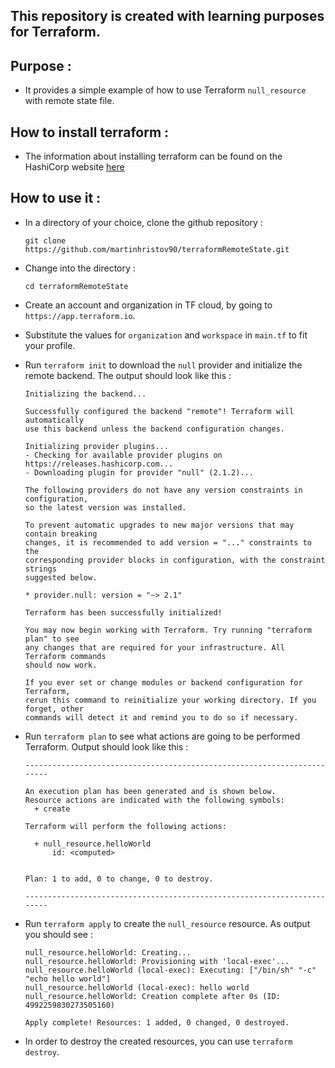 ## This repository is created with learning purposes for Terraform.

## Purpose :

- It provides a simple example of how to use Terraform `null_resource` with remote state file.

## How to install terraform : 

- The information about installing terraform can be found on the HashiCorp website 
[here](https://learn.hashicorp.com/terraform/getting-started/install.html)

## How to use it :

- In a directory of your choice, clone the github repository :
    ```
    git clone https://github.com/martinhristov90/terraformRemoteState.git
    ```

- Change into the directory :
    ```
    cd terraformRemoteState
    ```
- Create an account and organization in TF cloud, by going to `https://app.terraform.io`.

- Substitute the values for `organization` and `workspace` in `main.tf` to fit your profile. 

- Run `terraform init` to download the `null` provider and initialize the remote backend. The output should look like this :
    ```
    Initializing the backend...

    Successfully configured the backend "remote"! Terraform will automatically
    use this backend unless the backend configuration changes.

    Initializing provider plugins...
    - Checking for available provider plugins on https://releases.hashicorp.com...
    - Downloading plugin for provider "null" (2.1.2)...

    The following providers do not have any version constraints in configuration,
    so the latest version was installed.

    To prevent automatic upgrades to new major versions that may contain breaking
    changes, it is recommended to add version = "..." constraints to the
    corresponding provider blocks in configuration, with the constraint strings
    suggested below.

    * provider.null: version = "~> 2.1"

    Terraform has been successfully initialized!

    You may now begin working with Terraform. Try running "terraform plan" to see
    any changes that are required for your infrastructure. All Terraform commands
    should now work.

    If you ever set or change modules or backend configuration for Terraform,
    rerun this command to reinitialize your working directory. If you forget, other
    commands will detect it and remind you to do so if necessary.
    ```

- Run `terraform plan` to see what actions are going to be performed Terraform. Output should look like this :
    ```
    ------------------------------------------------------------------------

    An execution plan has been generated and is shown below.
    Resource actions are indicated with the following symbols:
      + create

    Terraform will perform the following actions:

      + null_resource.helloWorld
          id: <computed>


    Plan: 1 to add, 0 to change, 0 to destroy.

    ------------------------------------------------------------------------
    ```

- Run `terraform apply` to create the `null_resource` resource. As output you should see :
    ```
    null_resource.helloWorld: Creating...
    null_resource.helloWorld: Provisioning with 'local-exec'...
    null_resource.helloWorld (local-exec): Executing: ["/bin/sh" "-c" "echo hello world"]
    null_resource.helloWorld (local-exec): hello world
    null_resource.helloWorld: Creation complete after 0s (ID: 4992259830273505160)

    Apply complete! Resources: 1 added, 0 changed, 0 destroyed.
    ```
    
- In order to destroy the created resources, you can use `terraform destroy`.